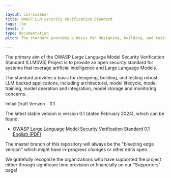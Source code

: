```yaml
---

layout: col-sidebar
title: OWASP LLM Security Verification Standard
tags: llm
level: 2
type: documentation
pitch: The standard provides a basis for designing, building, and testing robust LLM backed applications

---
```


The primary aim of the OWASP Large Language Model Security Verification Standard (LLMSVS) Project is to provide an open security standard for systems that leverage artificial intelligence and Large Language Models.

The standard provides a basis for designing, building, and testing robust LLM backed applications, including architectural, model lifecycle, model training, model operation and integration, model storage and monitoring concerns.

Initial Draft Version - 0.1

The latest stable version is version 0.1 (dated February 2024), which can be found:

* [OWASP Large Language Model Security Verification Standard 0.1 English (PDF)](https://github.com/OWASP/www-project-llm-verification-standard/releases/tag/0.1)

The master branch of this repository will always be the "bleeding edge version" which might have in-progress changes or other edits open.

We gratefully recognize the organizations who have supported the project either through significant time provision or financially on our "Supporters" page!
